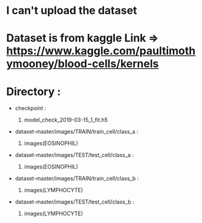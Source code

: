 # I can't upload the dataset
# Dataset is from kaggle Link => https://www.kaggle.com/paultimothymooney/blood-cells/kernels

# Directory :
  - checkpoint :
    1. model_check_2019-03-15_1_fit.h5
  - dataset-master/images/TRAIN/train_cell/class_a : 
    1. images(EOSINOPHIL)
  - dataset-master/images/TEST/test_cell/class_a : 
    1. images(EOSINOPHIL)
    
    
  - dataset-master/images/TRAIN/train_cell/class_b :
    1. images(LYMPHOCYTE)
  - dataset-master/images/TEST/test_cell/class_b :
    1. images(LYMPHOCYTE)

